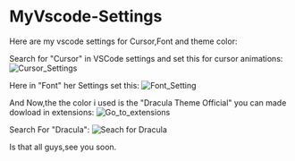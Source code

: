 # MyVscode-Settings

Here are my vscode settings for Cursor,Font and theme color:

Search for "Cursor" in VSCode settings and set this for cursor animations:
![Cursor_Settings](https://github.com/user-attachments/assets/c7a92dd3-cd3e-42df-882c-5706d2aa0071)

Here in "Font" her Settings set this:
![Font_Setting](https://github.com/user-attachments/assets/bebad75d-f6a9-46c3-b58d-5769cbd43298)

And Now,the the color i used is the "Dracula Theme Official" you can made dowload in extensions:
![Go_to_extensions](https://github.com/user-attachments/assets/6196b9cd-38d4-440c-a39e-16665e385303)


Search For "Dracula":
![Seach for Dracula](https://github.com/user-attachments/assets/026dcbdb-018d-45ce-a9a0-d3e018812c51)


Is that all guys,see you soon.
